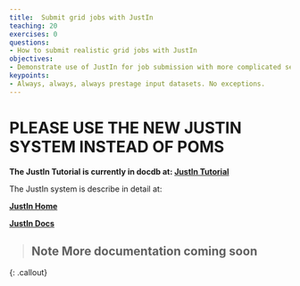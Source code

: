 ```yaml
---
title:  Submit grid jobs with JustIn
teaching: 20
exercises: 0
questions:
- How to submit realistic grid jobs with JustIn
objectives:  
- Demonstrate use of JustIn for job submission with more complicated setups.
keypoints:
- Always, always, always prestage input datasets. No exceptions.
---
```


#  PLEASE USE THE NEW JUSTIN SYSTEM INSTEAD OF POMS

__The JustIn Tutorial is currently in docdb at: [JustIn Tutorial](https://docs.dunescience.org/cgi-bin/sso/RetrieveFile?docid=30145)__

The JustIn system is describe in detail at: 

__[JustIn Home](https://justin.dune.hep.ac.uk/dashboard/)__

__[JustIn Docs](https://justin.dune.hep.ac.uk/docs/)__


> ## Note More documentation coming soon
{: .callout}

